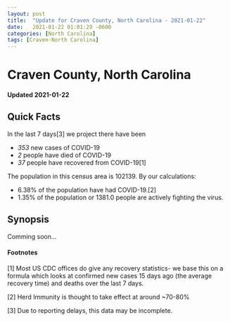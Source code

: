 ```yaml
---
layout: post
title:  "Update for Craven County, North Carolina - 2021-01-22"
date:   2021-01-22 01:01:29 -0600
categories: [North Carolina]
tags: [Craven-North Carolina]
---
```


# Craven County, North Carolina
#### Updated 2021-01-22

## Quick Facts

In the last 7 days[3] we project there have been
- *353* new cases of COVID-19
- *2* people have died of COVID-19
- *37* people have recovered from COVID-19[1]

The population in this census area is 102139. By our calculations:
- 6.38% of the population have had COVID-19.[2]
- 1.35% of the population or 1381.0 people are actively fighting the virus.

## Synopsis

Comming soon...


#### Footnotes

[1] Most US CDC offices do give any recovery statistics- we base this on a formula which looks at confirmed new cases
15 days ago (the average recovery time) and deaths over the last 7 days.

[2] Herd Immunity is thought to take effect at around ~70-80%

[3] Due to reporting delays, this data may be incomplete.
 
    